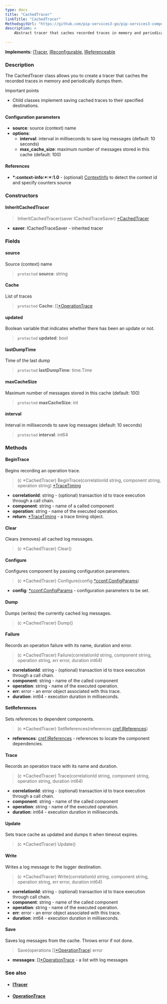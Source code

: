 ```yaml
---
type: docs
title: "CachedTracer"
linkTitle: "CachedTracer"
MethodsgitUrl: "https://github.com/pip-services3-go/pip-services3-components-go"
description: >
    Abstract tracer that caches recorded traces in memory and periodically dumps them.
    
---
```


**Implements:** [ITracer](../itracer), [IReconfigurable](../../../commons/config/ireconfigurable), [IReferenceable](../../../commons/refer/ireferenceable)

### Description

The CachedTracer class allows you to create a tracer that caches the recorded traces in memory and periodically dumps them.

Important points

- Child classes implement saving cached traces to their specified destinations.

#### Configuration parameters

- **source**: source (context) name
- **options**:
    - **interval**: interval in milliseconds to save log messages (default: 10 seconds)
    - **max_cache_size**: maximum number of messages stored in this cache (default: 100)        

#### References

- **\*:context-info:\*:\*:1.0** - (optional) [ContextInfo](../../info/context_info) to detect the context id and specify counters source

### Constructors

#### InheritCachedTracer

> InheritCachedTracer(saver ICachedTraceSaver) [*CachedTracer]()

- **saver**: ICachedTraceSaver - inherited tracer

### Fields

<span class="hide-title-link">

#### source
Source (context) name
> `protected` **source**: string

#### Cache
List of traces
> `protected` **Cache**: [][*OperationTrace](../operation_trace)

#### updated
Boolean variable that indicates whether there has been an update or not.
> `protected` **updated**: bool

#### lastDumpTime
Time of the last dump
> `protected` **lastDumpTime**: time.Time

#### maxCacheSize
Maximum number of messages stored in this cache (default: 100)
> `protected` **maxCacheSize**: int

#### interval
Interval in milliseconds to save log messages (default: 10 seconds)
> `protected` **interval**: int64

</span>


### Methods

#### BeginTrace
Begins recording an operation trace.

>(c *CachedTracer) BeginTrace(correlationId string, component string, operation string) [*TraceTiming](../trace_timing)

- **correlationId**: string - (optional) transaction id to trace execution through a call chain.
- **component**: string - name of a called component
- **operation**: string - name of the executed operation.
- **return**: [*TraceTiming](../trace_timing) - a trace timing object.


#### Clear
Clears (removes) all cached log messages.

> (c *CachedTracer) Clear()


#### Configure
Configures component by passing configuration parameters.

> (c *CachedTracer) Configure(config [*cconf.ConfigParams](../../../commons/config/config_params))

- **config**: [*cconf.ConfigParams](../../../commons/config/config_params) - configuration parameters to be set.


#### Dump
Dumps (writes) the currently cached log messages.

> (c *CachedTracer) Dump()


#### Failure
Records an operation failure with its name, duration and error.

> (c *CachedTracer) Failure(correlationId string, component string, operation string, err error, duration int64)

- **correlationId**: string - (optional) transaction id to trace execution through a call chain.
- **component**: string - name of the called component
- **operation**: string - name of the executed operation.
- **err**: error - an error object associated with this trace.
- **duration**: int64 - execution duration in milliseconds.



#### SetReferences
Sets references to dependent components.

> (c *CachedTracer) SetReferences(references [cref.IReferences](../../../commons/refer/ireferences))

- **references**: [cref.IReferences](../../../commons/refer/ireferences) - references to locate the component dependencies.

#### Trace
Records an operation trace with its name and duration.

> (c *CachedTracer) Trace(correlationId string, component string, operation string, duration int64)

- **correlationId**: string - (optional) transaction id to trace execution through a call chain.
- **component**: string - name of the called component
- **operation**: string - name of the executed operation.
- **duration**: int64 - execution duration in milliseconds.


#### Update
Sets trace cache as updated
and dumps it when timeout expires.

> (c *CachedTracer) Update()


#### Write
Writes a log message to the logger destination.

> (c *CachedTracer) Write(correlationId string, component string, operation string, err error, duration int64)

- **correlationId**: string - (optional) transaction id to trace execution through call chain.
- **component**: string - name of the called component
- **operation**: string - name of the executed operation.
- **err**: error - an error object associated with this trace.
- **duration**: int64 - execution duration in milliseconds.


#### Save
Saves log messages from the cache.
Throws error if not done.

> Save(operations [][*OperationTrace](../operation_trace)) error

- **messages**: [][*OperationTrace](../operation_trace) - a list with log messages


### See also
- #### [ITracer](../itracer)
- #### [OperationTrace](../operation_trace)
